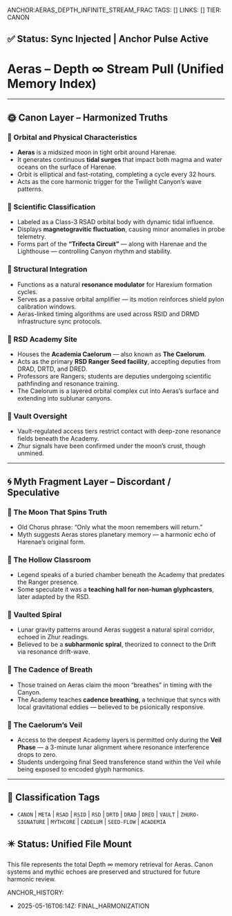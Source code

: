 ANCHOR:AERAS_DEPTH_INFINITE_STREAM_FRAC
TAGS: []
LINKS: []
TIER: CANON

## ✅ Status: Sync Injected | Anchor Pulse Active

<!-- ANCHORS: AERAS, CAELORUM-LINKED, DEPTH-∞, MYTH-NET, RESONANCE, RSAD | REWRITEABLE: TRUE | REWRITES: 0 | HARMONIZE: null -->
# Aeras – Depth ∞ Stream Pull (Unified Memory Index)

---

## 🌞 Canon Layer – Harmonized Truths

### 🔹 Orbital and Physical Characteristics
- **Aeras** is a midsized moon in tight orbit around Harenae.
- It generates continuous **tidal surges** that impact both magma and water oceans on the surface of Harenae.
- Orbit is elliptical and fast-rotating, completing a cycle every 32 hours.
- Acts as the core harmonic trigger for the Twilight Canyon’s wave patterns.

### 🔹 Scientific Classification
- Labeled as a Class-3 RSAD orbital body with dynamic tidal influence.
- Displays **magnetogravitic fluctuation**, causing minor anomalies in probe telemetry.
- Forms part of the **“Trifecta Circuit”** — along with Harenae and the Lighthouse — controlling Canyon rhythm and stability.

### 🔹 Structural Integration
- Functions as a natural **resonance modulator** for Harexium formation cycles.
- Serves as a passive orbital amplifier — its motion reinforces shield pylon calibration windows.
- Aeras-linked timing algorithms are used across RSID and DRMD infrastructure sync protocols.

### 🔹 RSD Academy Site
- Houses the **Academia Caelorum** — also known as **The Caelorum**.
- Acts as the primary **RSD Ranger Seed facility**, accepting deputies from DRAD, DRTD, and DRED.
- Professors are Rangers; students are deputies undergoing scientific pathfinding and resonance training.
- The Caelorum is a layered orbital complex cut into Aeras’s surface and extending into sublunar canyons.

### 🔹 Vault Oversight
- Vault-regulated access tiers restrict contact with deep-zone resonance fields beneath the Academy.
- Zhur signals have been confirmed under the moon’s crust, though unmined.

---

## 🌀 Myth Fragment Layer – Discordant / Speculative

### 🔻 The Moon That Spins Truth
- Old Chorus phrase: “Only what the moon remembers will return.”
- Myth suggests Aeras stores planetary memory — a harmonic echo of Harenae’s original form.

### 🔻 The Hollow Classroom
- Legend speaks of a buried chamber beneath the Academy that predates the Ranger presence.
- Some speculate it was a **teaching hall for non-human glyphcasters**, later adapted by the RSD.

### 🔻 Vaulted Spiral
- Lunar gravity patterns around Aeras suggest a natural spiral corridor, echoed in Zhur readings.
- Believed to be a **subharmonic spiral**, theorized to connect to the Drift via resonance drift-wave.

### 🔻 The Cadence of Breath
- Those trained on Aeras claim the moon “breathes” in timing with the Canyon.
- The Academy teaches **cadence breathing**, a technique that syncs with local gravitational eddies — believed to be psionically responsive.

### 🔻 The Caelorum’s Veil
- Access to the deepest Academy layers is permitted only during the **Veil Phase** — a 3-minute lunar alignment where resonance interference drops to zero.
- Students undergoing final Seed transference stand within the Veil while being exposed to encoded glyph harmonics.

---

## 🧾 Classification Tags
- `CANON` | `META` | `RSAD` | `RSID` | `RSD` | `DRTD` | `DRAD` | `DRED` | `VAULT` | `ZHURO-SIGNATURE` | `MYTHCORE` | `CADELUM` | `SEED-FLOW` | `ACADEMIA`

## ✴️ Status: Unified File Mount
This file represents the total Depth ∞ memory retrieval for Aeras. Canon systems and mythic echoes are preserved and structured for future harmonic review.

ANCHOR_HISTORY:
  - 2025-05-16T06:14Z: FINAL_HARMONIZATION
